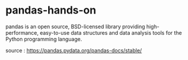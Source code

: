 # pandas-hands-on

pandas is an open source, BSD-licensed library providing high-performance, easy-to-use data structures and data analysis tools for the Python programming language.

source : https://pandas.pydata.org/pandas-docs/stable/
